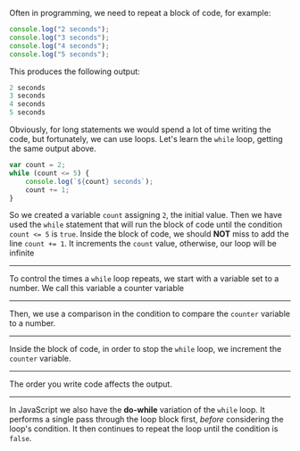 Often in programming, we need to repeat a block of code, for example:
```javascript
console.log("2 seconds");
console.log("3 seconds");
console.log("4 seconds");
console.log("5 seconds");
```
This produces the following output:
```javascript
2 seconds
3 seconds
4 seconds
5 seconds
```
Obviously, for long statements we would spend a lot of time writing the code, but fortunately, we can use loops.
Let's learn the `while` loop, getting the same output above.
```javascript
var count = 2;
while (count <= 5) {
    console.log(`${count} seconds`);
    count += 1;
}
```
So we created a variable `count` assigning `2`, the initial value.
Then we have used the `while` statement that will run the block of code until the condition `count <= 5` is `true`.
Inside the block of code, we should **NOT** miss to add the line `count += 1`.
It increments the `count` value, otherwise, our loop will be infinite

---

To control the times a `while` loop repeats, we start with a variable set to a number.
We call this variable a counter variable

---

Then, we use a comparison in the condition to compare the `counter` variable to a number.

---

Inside the block of code, in order to stop the `while` loop, we increment the `counter` variable.

---

The order you write code affects the output.

---

In JavaScript we also have the **do-while** variation of the `while` loop.
It performs a single pass through the loop block first, _before_ considering the loop's condition.
It then continues to repeat the loop until the condition is `false`.
